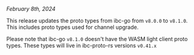 *February 8th, 2024*

This release updates the proto types from ibc-go from `v8.0.0` to `v8.1.0`.
This includes proto types used for channel upgrade.

Please note that ibc-go `v8.1.0` doesn't have the WASM light client proto types. These types will live in
ibc-proto-rs versions `v0.41.x`
